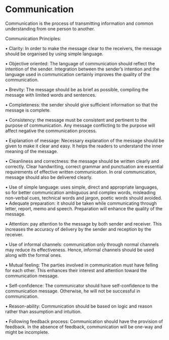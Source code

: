 # Communication
Communication is the process of transmitting information and common understanding from one person to another.

Communication Principles:


•	Clarity:  In order to make the message clear to the receivers, the message should be organised by using simple language.


•	Objective oriented: The language of communication should reflect the intention of the sender. Integration between the sender’s intention and the language used in communication certainly improves the quality of the communication.


•	Brevity: The message should be as brief as possible, compiling the message with limited words and sentences.


•	Completeness: the sender should give sufficient information so that the message is complete.

•	Consistency: the message must be consistent and pertinent to the purpose of communication. Any message conflicting to the purpose will affect negative the communication process.

•	Explanation of message: Necessary explanation of the message should be given to make it clear and easy. It helps the readers to understand the inner meaning of the message.

•	Cleanliness and correctness: the message should be written clearly and correctly. Clear handwriting, correct grammar and punctuation are essential requirements of effective written communication. In oral communication, message should also be delivered clearly.

•	Use of simple language:  uses simple, direct and appropriate languages, so for better communication ambiguous and complex words, misleading non-verbal cues, technical words and jargon, poetic words should avoided.
•	Adequate preparation: it should be taken while communicating through letter, report, memo and speech. Preparation will enhance the quality of the message.

•	Attention: pay attention to the message by both sender and receiver. This increases the accuracy of delivery by the sender and reception by the receiver.

•	Use of informal channels: communication only through normal channels may reduce its effectiveness. Hence, informal channels should be used along with the formal ones.

•	Mutual feeling: The parties involved in communication must have felling for each other. This enhances their interest and attention toward the communication message.

•	Self-confidence: The communicator should have self-confidence to the communication message. Otherwise, he will not be successful in communication.

•	Reason-ability: Communication should be based on logic and reason rather than assumption and intuition.

•	Following feedback process: Communication should have the provision of feedback. In the absence of feedback, communication will be one-way and might be incomplete.
